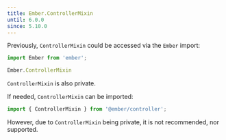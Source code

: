```yaml
---
title: Ember.ControllerMixin
until: 6.0.0
since: 5.10.0
---
```



Previously, `ControllerMixin` could be accessed via the `Ember` import:
```js
import Ember from 'ember';

Ember.ControllerMixin
```
`ControllerMixin` is also private.

If needed, `ControllerMixin` can be imported:
```js
import { ControllerMixin } from '@ember/controller';
```

However, due to `ControllerMixin` being private, it is not recommended, nor supported.
